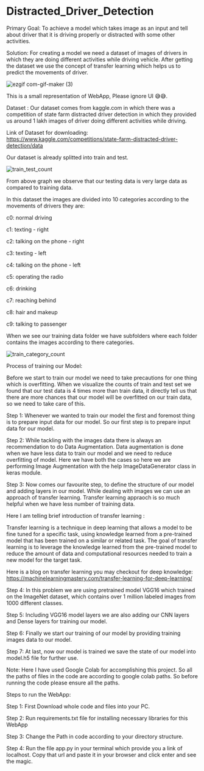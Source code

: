 # Distracted_Driver_Detection
Primary Goal: To achieve a model which takes image as an input and tell about driver that it is driving properly or distracted with some other activities.

Solution: For creating a model we need a dataset of images of drivers in which they are doing different activities while driving vehicle. After getting the dataset we use the concept of transfer learning which helps us to predict the movements of driver.  


![ezgif com-gif-maker (3)](https://user-images.githubusercontent.com/87935713/216521496-6470c69f-1940-4c84-8200-d55f7376be1e.gif)

This is a small representation of WebApp, Please ignore UI 😅😅.

Dataset : Our dataset comes from kaggle.com in which there was a competition of state farm distracted driver detection in which they provided us around 1 lakh images of driver doing different activities while driving.

Link of Dataset for downloading: https://www.kaggle.com/competitions/state-farm-distracted-driver-detection/data


Our dataset is already splitted into train and test.

![train_test_count](https://user-images.githubusercontent.com/87935713/216749971-12bd307b-8a05-499e-b67e-8f29dbeffe1e.png)


From above graph we observe that our testing data is very large data as compared to training data.

In this dataset the images are divided into 10 categories according to the movements of drivers they are:

c0: normal driving

c1: texting - right

c2: talking on the phone - right

c3: texting - left

c4: talking on the phone - left

c5: operating the radio

c6: drinking

c7: reaching behind

c8: hair and makeup

c9: talking to passenger

When we see our training data folder we have subfolders where each folder contains the images according to there categories.


![train_category_count](https://user-images.githubusercontent.com/87935713/216750027-f7084241-7883-4e18-a32b-45f770f59991.png)


Process of training our Model:

Before we start to train our model we need to take precautions for one thing which is overfitting. When we visualize the counts of train and test set we found that our test data is 4 times more than train data, it directly tell us that there are more chances that our model will be overfitted on our train data, so we need to take care of this.

Step 1: Whenever we wanted to train our model the first and foremost thing is to prepare input data for our model. So our first step is to prepare input data for our model.

Step 2: While tackling with the images data there is always an recommendation to do Data Augmentation. Data augmentation is done when we have less data to train our model and we need to reduce overfitting of model. Here we have both the cases so here we are performing Image Augmentation with the help ImageDataGenerator class in keras module.

Step 3: Now comes our favourite step, to define the structure of our model and adding layers in our model. While dealing with images we can use an approach of transfer learning. Transfer learning appraoch is so much helpful when we have less number of training data.

Here I am telling brief introduction of transfer learning :

Transfer learning is a technique in deep learning that allows a model to be fine
tuned for a specific task, using knowledge learned from a pre-trained model that
has been trained on a similar or related task. The goal of transfer learning is to
leverage the knowledge learned from the pre-trained model to reduce the amount of
data and computational resources needed to train a new model for the target task.

Here is a blog on transfer learning you may checkout for deep knowledge:
https://machinelearningmastery.com/transfer-learning-for-deep-learning/

Step 4: In this problem we are using pretrained model VGG16 which trained on the ImageNet dataset, which contains over 1 million labeled images from 1000 different classes.

Step 5: Including VGG16 model layers we are also adding our CNN layers and Dense layers for training our model.

Step 6: Finally we start our training of our model by providing training images data to our model.

Step 7: At last, now our model is trained we save the state of our model into model.h5 file for further use.

Note: Here I have used Google Colab for accomplishing this project. So all the paths of files in the code are according to google colab paths. So before running the code please ensure all the paths.

Steps to run the WebApp:

Step 1: First Download whole code and files into your PC.

Step 2: Run requirements.txt file for installing necessary libraries for this WebApp

Step 3: Change the Path in code according to your directory structure.

Step 4: Run the file app.py in your terminal which provide you a link of localhost. Copy that url and paste it in your browser and click enter and see the magic.


